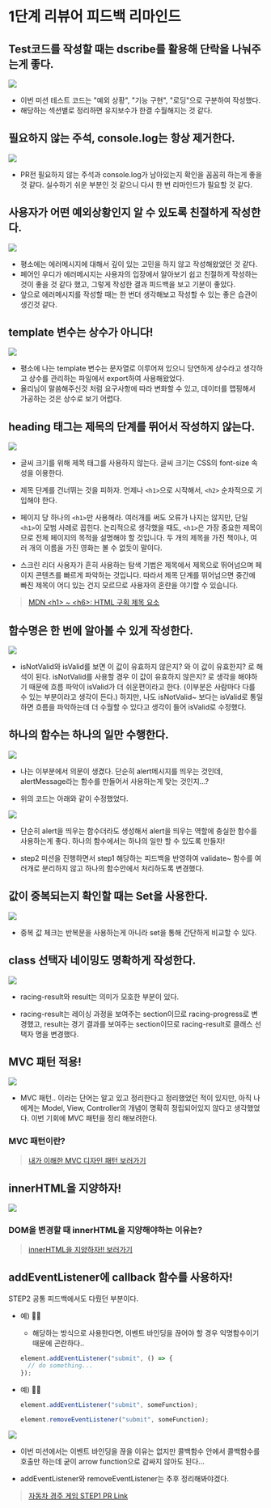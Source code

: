 # 1단계 리뷰어 피드백 리마인드

## Test코드를 작성할 때는 dscribe를 활용해 단락을 나눠주는게 좋다.

<img src='./images/describe사용.png' />

- 이번 미션 테스트 코드는 "예외 상황", "기능 구현", "로딩"으로 구분하여 작성했다.
- 해당하는 섹션별로 정리하면 유지보수가 한결 수월해지는 것 같다.

## 필요하지 않는 주석, console.log는 항상 제거한다.

<img src="./images/annotation제거.png" />

- PR전 필요하지 않는 주석과 console.log가 남아있는지 확인을 꼼꼼히 하는게 좋을 것 같다. 실수하기 쉬운 부분인 것 같으니 다시 한 번 리마인드가 필요할 것 같다.

## 사용자가 어떤 예외상황인지 알 수 있도록 친절하게 작성한다.

<img src="./images/error메시지.png" />

- 평소에는 에러메시지에 대해서 깊이 있는 고민을 하지 않고 작성해왔었던 것 같다.
- 페어인 우디가 에러메시지는 사용자의 입장에서 알아보기 쉽고 친절하게 작성하는것이 좋을 것 같다 했고, 그렇게 작성한 결과 피드백을 보고 기분이 좋았다.
- 앞으로 에러메시지를 작성할 때는 한 번더 생각해보고 작성할 수 있는 좋은 습관이 생긴것 같다.

## template 변수는 상수가 아니다!

<img src='./images/template변수.png' />

- 평소에 나는 template 변수는 문자열로 이루어져 있으니 당연하게 상수라고 생각하고 상수를 관리하는 파일에서 export하여 사용해왔었다.
- 율리님이 말씀해주신것 처럼 요구사항에 따라 변화할 수 있고, 데이터를 맵핑해서 가공하는 것은 상수로 보기 어렵다.

## heading 태그는 제목의 단계를 뛰어서 작성하지 않는다.

<img src="./images/heading태그.png" />

- 글씨 크기를 위해 제목 태그를 사용하지 않는다. 글씨 크기는 CSS의 font-size 속성을 이용한다.

- 제목 단계를 건너뛰는 것을 피하자. 언제나 `<h1>`으로 시작해서, `<h2>` 순차적으로 기입해야 한다.

- 페이지 당 하나의 `<h1>`만 사용해라. 여러개를 써도 오류가 나지는 않지만, 단일 `<h1>`이 모범 사례로 꼽힌다. 논리적으로 생각했을 때도, `<h1>`은 가장 중요한 제목이므로 전체 페이지의 목적을 설명해야 할 것입니다. 두 개의 제목을 가진 책이나, 여러 개의 이름을 가진 영화는 볼 수 없듯이 말이다.

- 스크린 리더 사용자가 흔히 사용하는 탐색 기법은 제목에서 제목으로 뛰어넘으며 페이지 콘텐츠를 빠르게 파악하는 것입니다. 따라서 제목 단계를 뛰어넘으면 중간에 빠진 제목이 어디 있는 건지 모르므로 사용자의 혼란을 야기할 수 있습니다.

> [MDN \<h1\> ~ \<h6\>: HTML 구획 제목 요소](https://developer.mozilla.org/ko/docs/Web/HTML/Element/Heading_Elements)

## 함수명은 한 번에 알아볼 수 있게 작성한다.

<img src="./images/function네이밍.png" />

- isNotValid와 isValid를 보면 이 값이 유효하지 않은지? 와 이 값이 유효한지? 로 해석이 된다. isNotValid를 사용할 경우 이 값이 유효하지 않은지? 로 생각을 해야하기 때문에 흐름 파악이 isValid가 더 쉬운편이라고 한다. (이부분은 사람마다 다를 수 있는 부분이라고 생각이 든다.) 하지만, 나도 isNotValid~ 보다는 isValid로 통일하면 흐름을 파악하는데 더 수월할 수 있다고 생각이 들어 isValid로 수정했다.

## 하나의 함수는 하나의 일만 수행한다.

<img src="./images/하나의함수는하나의일만한다.png" />

- 나는 이부분에서 의문이 생겼다. 단순히 alert메시지를 띄우는 것인데, alertMessage라는 함수를 만들어서 사용하는게 맞는 것인지...?

- 위의 코드는 아래와 같이 수정했었다.

<img src="./images/alertMessage함수생성.png" />

- 단순히 alert을 띄우는 함수더라도 생성해서 alert을 띄우는 역할에 충실한 함수를 사용하는게 좋다. 하나의 함수에서는 하나의 일만 할 수 있도록 만들자!

- step2 미션을 진행하면서 step1 해당하는 피드백을 반영하여 validate~ 함수를 여러개로 분리하지 않고 하나의 함수안에서 처리하도록 변경했다.

## 값이 중복되는지 확인할 때는 Set을 사용한다.

<img src="./images/set사용.png" />

- 중복 값 체크는 반복문을 사용하는게 아니라 set을 통해 간단하게 비교할 수 있다.

## class 선택자 네이밍도 명확하게 작성한다.

<img src="./images/class네이밍.png" />

- racing-result와 result는 의미가 모호한 부분이 있다.

- racing-result는 레이싱 과정을 보여주는 section이므로 racing-progress로 변경했고, result는 경기 결과를 보여주는 section이므로 racing-result로 클래스 선택자 명을 변경했다.

## MVC 패턴 적용!

<img src="./images/mvc패턴적용.png" />

- MVC 패턴.. 이라는 단어는 알고 있고 정리한다고 정리했었던 적이 있지만, 아직 나에게는 Model, View, Controller의 개념이 명확히 정립되어있지 않다고 생각했었다. 이번 기회에 MVC 패턴을 정리 해보려한다.

### MVC 패턴이란?

> [내가 이해한 MVC 디자인 패턴 보러가기](https://kkojae.tistory.com/5)

## innerHTML을 지양하자!

<img src="./images/innerHTML지양.png" />

### DOM을 변경할 때 innerHTML을 지양해야하는 이유는?

> [innerHTML을 지양하자!! 보러가기](https://kkojae.tistory.com/6)

## addEventListener에 callback 함수를 사용하자!

STEP2 공통 피드백에서도 다뤘던 부분이다.

- 예) 👎🏼

  - 해당하는 방식으로 사용한다면, 이벤트 바인딩을 끊어야 할 경우 익명함수이기 때문에 곤란하다..

  ```javascript
  element.addEventListener("submit", () => {
    // do something...
  });
  ```

- 예) 👍🏼

  ```javascript
  element.addEventListener("submit", someFunction);

  element.removeEventListener("submit", someFunction);
  ```

<img src="./images/bindEventListener콜백함수.png" />

- 이번 미션에서는 이벤트 바인딩을 끊을 이유는 없지만 콜백함수 안에서 콜백함수를 호출만 하는데 굳이 arrow function으로 감싸지 않아도 된다...

- addEventListener와 removeEventListener는 추후 정리해봐야겠다.

> [자동차 경주 게임 STEP1 PR Link](https://github.com/woowacourse/javascript-racingcar/pull/92)
